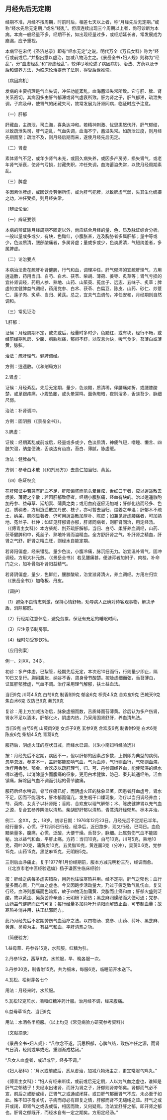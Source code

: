 ## 月经先后无定期

经期不准，月经不按周期，时前时后，相差七天以上者，称“月经先后无定期。”或称“经水先后无定期，”或名“经乱”。但须连续出现三个周期以上者，尙可诊断为本病。本病一般经量不多，经期不长，如出现经量过多，或经期延长者，常发展成为崩漏，应予重视。

本病早在宋代《圣济总录》即有“经水无定”之说。明代万全《万氏女科》称为“经行或前或后，”并指出悉以虚治，加减八物汤主之。《景岳全书•妇人规》则称为“经乱”，分“血虚经乱”和“肾虚经乱”，较详尽地论述了病因病机、治法、方药以及予后和调养方法，为临床论治提示了法则，得受后世推崇。

〔病因病机〕

发病的主要机理是气血失调，冲任功能紊乱，血海蓄溢失常所致。它与肝、脾、肾关系密切。其病因多由肝气郁滞或肾气虚衰所致。肝为肾之子，肝气郁滞，疏泄失调，子病及母，使肾气的闭藏失司，故常发展为肝肾同病，临证时应予注意。

（一）肝郁

肝藏血，主疏泄，司血海，喜条达冲和。若精神刺激、忧思恚怒伤肝，肝气郁结，以致疏泄失司，肝气逆乱，气血失调，血海不宁，蓄溢失常。如疏泄过度，则月经先期而至；疏泄不及，则月经后期而来，遂使月经先后无定。

（二）肾虚

素体肾气不足，或年少肾气未充，或因久病失养，或因多产房劳，损失肾气，或老年肾气渐衰，使肾气亏损，封藏失职，冲任失调，血海蓄溢失常，以致月经周期素乱。

（三）脾虚

多因素体脾虚，或因饮食劳倦所伤，或为肝气犯脾，以致脾虚气弱，失其生化统摄之功，冲任受损，则月经失常。

〔辨证论治〕

（一）辨证要领

本病的辨证除月经周期不固定以外，尙应结合月经的量、色、质及脉证综合分析。一般以量或多或少，有块，色黯红，小腹胀甚，连及胸胁者多属肝郁；量中等或少，色淡质清，腰部酸痛者，多属肾虚；量或多或少，色淡质清，气短纳差者，多属脾虚。

（二）论治要点

本病治法贵在疏肝补肾健脾，行气和血，调理冲任。肝气郁滞的宜疏肝理气，方用逍遥散，药用当归、白芍、白术、茯苓、柴胡、薄荷、姜枣、炙草等；肾气亏损的宜补肾调经，药用人参、熟地、山药、山茱萸、菟丝子、远志、五味子、炙草；脾虚的宜健脾益气调经，药用党参、白术、茯苓、白扁豆、陈皮、山药、砂仁、炒薏仁、莲子肉、炙草、当归、黄芪。总之，宜夫气血调匀，冲任安和，月经期则自然调和。

（三）常见证治

1.肝郁：

证候：月经周期不定，或先或后，经量时多时少，色黯红，或有块，经行不畅，或经前经期乳房、少腹、胸胁胀痛，郁闷不舒，以叹息为快，嗳气食少，苔薄白或薄黄，脉弦。

治法：疏肝理气，健脾调经。

方例：逍遥散。（《和剂局方》）

2.肾虚：

证候：月经紊乱，先后无定期，量少，色淡黯，质清稀，伴腰痛如折，或腰膝酸楚，或足跟疼痛，小腹坠胀，或头晕耳鸣，面色晦暗，夜则溲多，舌淡苔少，脉细尺弱。

治法：补肾调冲。

方例：固阴煎（《景岳全书》）。

3.脾虚：

证候：经期紊乱或前或后，经量或多或少，色淡质清，神疲气短，嗜睡、懒言、四肢欠温，纳差便溏，舌淡边有齿痕，苔白、薄腻，脉虚缓。

治法：健脾益气。

方例：参苓白术散（《和剂局方》）去薏仁加当归、黄芪。

（四）临证权变

在肝郁证中若兼有肝血不足，肝阳偏盛而见头晕目眩，舌红口干者，应以逍遥散去煨姜、薄荷之辛散；若因肝郁致瘀者，经期小腹胀痛，经血有块的。治以逍遥散酌加丹参、益母草、延胡索、蒲黄之类；或用血府逐瘀汤加减；肝郁化热而经多、色红、质稠者，方用逍遥散加丹皮、枝子，亦可暂去当归、煨姜之辛温；肝郁木不疏土，纳呆，脘闷显著者，仍可用逍遥散加厚朴、陈皮；如兼见肾虚腰痛者，可加熟地、菟丝子、杜仲；如证见肝郁肾亦郁，肝肾同病者，则肝肾同治，用定经汤。（《傅青主女科》〉本方柴胡、荆芥疏肝解郁，当归、白芍、柔肝养血调经，山药、茯苓健脾和中，菟丝子、熟地补肾而溢精血。全方舒肝肾之气，补肝肾之精血，肝肾之气舒，肝肾之精血旺，则经水自能定期。

若肾阳偏虚，经来错乱，量少色淡，小腹冷痛，脉沉细无力。治宜温补肾气，固冲调经。方用大补元煎。（《景岳全书》）若见腰痛甚，便溏泻者加附子、肉桂，补命门之火，加补骨脂补肾阳益精气。

若肾阴偏虚，量少，色鲜红，腰膝酸软，治宜滋肾清火，养血调经。方用左归饮（《景岳全书》）加龟板、丹皮。

〔调护〕

（1）避免不良情志刺激，保持心情舒畅，劝导病人正确对待客观事物，解决矛盾，消除郁怒。

（2）行经期注意休息，避免劳累，保证有充足的睡眠时间。

（3）应注意节制房事。

（4）经时勿受寒饮冷。

〔应用例案〕

例一、刘XX，34岁。

初诊：多产体虚，已紮管，经期先后无定，本次迟10日而行，行则量少即止，隔10日又复行。胸闷腹胀，纳谷不香，周身骨节酸楚。按脉虚细而弦，舌苔薄白，证属肝郁脾虚，气血不调。治疗采用理气解郁，扶土益血法。

当归9克 川芎4.5克 白芍6克 制香附9克 郁金6克 枳壳4.5克 合欢皮9克 巴戟天9克 焦白术6克 汉防己6克 秦艽9克

复诊：用上方加减法治后，脉象虚细而数，舌质绛而苔薄黄。诊后认为多产伤肾，肾水不足以涵木，肝郁化火，阴虚内热，乃采用固肾舒肝，养血清热法。

当归9克 白芍9克 山萸肉9克 女贞子9克 玄参9克 合欢皮9克 制香附9克 白术6克 陈皮6克 柴胡4.5克 青蒿6克

服药后，阴虚火旺的症状日减，而经水已调。（《朱小南妇科经验选》）

按：月经先后不定期，病因不一，但以肝郁的因素占多数，上例即为典型的病例。忽早忽迟，参差不一，盖肝郁能影响气血，气为血帅，气行则血行，气郁则血滞。治疗用香附、郁金、合欢皮以疏肝理气，归、芎、丹参调经养血，能使郁滞的经水得以通畅，以消除量少而腹痛的征象，更用白术健脾，防己、秦艽疏通经络，活血镇痛，解除因气血不调而引起的骨节酸痛。

服药后经水稍调，骨节疼痛已好，而阴虚火旺的脉象显著，因患者肝血虚亏，肾水不足，因而不能涵木，肝木郁而偏亢，发生咽干口燥现象，治疗以当归调经养血；芍、萸肉、女贞子以补肾阳；香附、合欢皮以理气解郁；术、陈皮健脾胃以充气血之源，复合玄参养阴津以清热，柴胡舒肝郁以清热，青蒿清肝经郁热，标本并治。

例二、金XX，女，18岁。初诊日期：1976年12月23日。月经先后不定期已半年。经行量多，心慌。于12月5日行经，经净后，近日跑步，现又行经，已两日。血色黯紫量多，腹痛，心慌，泛酸，大便干燥。舌苔少，脉细。此属劳伤气血不能固秘。治以益气和血，平肝止痛。方药：当归10克，白芍10克，川芎5克，熟地10克，荷叶20克，蒲黄炭10克，五灵脂10克，黄连面3克（分冲），吴萸0.6克，党参15克，山药15克，黑芝麻15克，元明粉5克。

三剂后血净痛止。复于1977年1月份经期前，服本方减元明粉三剂，经调而愈。（《北京市老中医经验选编》杨子谦医生临床经验）

按：肝经之病每多虚实错杂，用药也往往寒热并用。经不定期，肝气之郁也；血行量多而心慌，乃气血之虚也。今又因跑步活动量大，乃过于疲乏致气乱伤血，复又行经。血滞则腹痛而色暗紫，故于四物汤加蒲黄、灵脂而止痛和血；肝郁火盛则泛酸，故以黄连、吴萸苦降辛通；元明粉下瘀热；黑芝麻润燥结而大便可通；党参、山药益气健脾而正气可复；每行经量多加荷叶升清阳而解热止血，可节制血量；故寒热补消并用，扶正祛邪同方。

此乃月经先后不定期劳伤气血治疗之法。以四物汤、党参、山药、荷叶、黑芝麻、黄连、吴萸为主，有益气和血，平肝清热之功。

〔简便验方〕

1.益母草、丹参各15克，水煎服，红糖为引。

2.丹参15克，茜草6克，水煎服，早、晚各服一次。

3.丹参30克，制香附15克，共为细末，每服6克，临睡前开水送下。

4.瓦松、松树芽各七个

用法：月经来时，水煎服。

5.瓦松12克煎水，酒和红糖冲药汁服。治月经不调，经来腹痛。

6.益母草15克、当归9克

用法：水酒各半煎服。（以上均见《常见病验方研究参考资料》）

〔文献摘录〕

《景岳全书•妇人规》：“凡欲念不遂，沉思积郁，心脾气结，致伤冲任之源，而肾气日消，轻则或早或迟，重则渐成枯闭。”

“凡女人血虚者，或迟或早，经多不调。”

《妇人秘科》：“月水或前或后，悉从虚治，加减八物汤主之，更宜常服乌鸡丸。”

《傅青主女科》：“妇人有经来断续，或前或后无定期，人以为气血之虚也，谁知是肝气之郁结乎！夫经水出诸肾，而肝为肾之子，肝郁则肾亦郁矣。肾郁而气必不宣，前后之或断或续，正肾气之或通或闭耳。或曰肝气郁而肾气不应，未必至于如此。殊不知子母关切，子病而母必有顾复之情，肝郁而肾不无缱绻之谊。肝气之或开或闭，即肾气之或去或留，相因而致，又何疑焉。治法宜舒肝之郁，即开肾之郁也。肝肾之郁既开，而经水自有一定之期矣。方用定经汤。”


